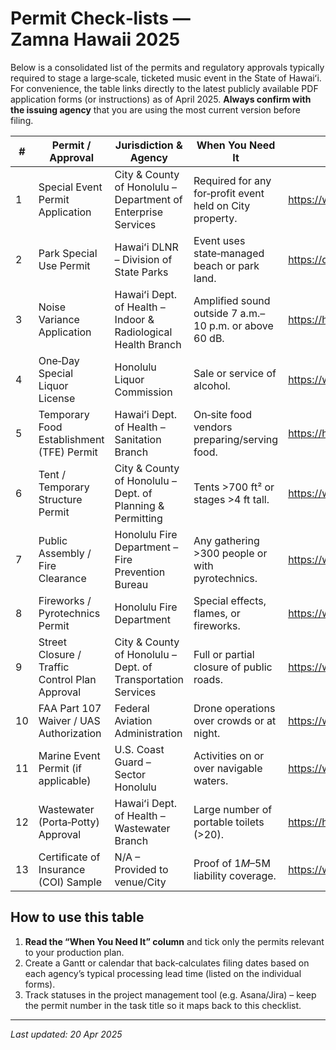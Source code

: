 # Permit Check‑lists — Zamna Hawaii 2025

Below is a consolidated list of the permits and regulatory approvals typically
required to stage a large‑scale, ticketed music event in the State of Hawaiʻi.
For convenience, the table links directly to the latest publicly available PDF
application forms (or instructions) as of April 2025.  **Always confirm with the
issuing agency** that you are using the most current version before filing.

| # | Permit / Approval | Jurisdiction & Agency | When You Need It | Link (PDF) |
|---|-------------------|------------------------|------------------|-------------|
| 1 | Special Event Permit Application | City & County of Honolulu – Department of Enterprise Services | Required for any for‑profit event held on City property.| https://www.honolulu.gov/rep/site/des/des_docs/Special_Event_Application.pdf |
| 2 | Park Special Use Permit | Hawaiʻi DLNR – Division of State Parks | Event uses state‑managed beach or park land. | https://dlnr.hawaii.gov/dsp/files/2023/09/State-Parks-SUP-Application.pdf |
| 3 | Noise Variance Application | Hawaiʻi Dept. of Health – Indoor & Radiological Health Branch | Amplified sound outside 7 a.m.–10 p.m. or above 60 dB. | https://health.hawaii.gov/irhb/files/2019/08/Noise-Variance-Application-Form-fillable.pdf |
| 4 | One‑Day Special Liquor License | Honolulu Liquor Commission | Sale or service of alcohol. | https://www.honolulu.gov/rep/site/lqb/LQ-One-Day-Special-License-Application.pdf |
| 5 | Temporary Food Establishment (TFE) Permit | Hawaiʻi Dept. of Health – Sanitation Branch | On‑site food vendors preparing/serving food. | https://health.hawaii.gov/san/files/2019/02/TFE-Application-08_2017-fillable.pdf |
| 6 | Tent / Temporary Structure Permit | City & County of Honolulu – Dept. of Planning & Permitting | Tents >700 ft² or stages >4 ft tall. | https://www.honolulu.gov/rep/site/dpp/bsd/TentPermitApplication.pdf |
| 7 | Public Assembly / Fire Clearance | Honolulu Fire Department – Fire Prevention Bureau | Any gathering >300 people or with pyrotechnics. | https://www.honolulu.gov/rep/site/hfd/FPB_Public_Assembly_Permit.pdf |
| 8 | Fireworks / Pyrotechnics Permit | Honolulu Fire Department | Special effects, flames, or fireworks. | https://www.honolulu.gov/rep/site/hfd/FPB_Pyrotechnics_Permit.pdf |
| 9 | Street Closure / Traffic Control Plan Approval | City & County of Honolulu – Dept. of Transportation Services | Full or partial closure of public roads. | https://www.honolulu.gov/rep/site/dts/DTS-Street-Closure-Application.pdf |
|10 | FAA Part 107 Waiver / UAS Authorization | Federal Aviation Administration | Drone operations over crowds or at night. | https://www.faa.gov/uas/commercial_operators/Part107WaiverRequestForm.pdf |
|11 | Marine Event Permit (if applicable) | U.S. Coast Guard – Sector Honolulu | Activities on or over navigable waters. | https://www.pacificarea.uscg.mil/Portals/8/District%2014/Documents/MSME_Marine_Event_Application.pdf |
|12 | Wastewater (Porta‑Potty) Approval | Hawaiʻi Dept. of Health – Wastewater Branch | Large number of portable toilets (>20). | https://health.hawaii.gov/wastewater/files/2018/06/Portable-Sanitation-Application.pdf |
|13 | Certificate of Insurance (COI) Sample | N/A – Provided to venue/City | Proof of $1M–$5M liability coverage. | https://www.acord.org/Documents/Forms/ACORD_25_Certificate_of_Liability_Insurance.pdf |

## How to use this table

1. **Read the “When You Need It” column** and tick only the permits relevant to
   your production plan.
2. Create a Gantt or calendar that back‑calculates filing dates based on each
   agency’s typical processing lead time (listed on the individual forms).
3. Track statuses in the project management tool (e.g. Asana/Jira) – keep the
   permit number in the task title so it maps back to this checklist.

---

*Last updated: 20 Apr 2025*

